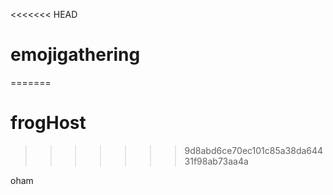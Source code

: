 <<<<<<< HEAD
# emojigathering
=======
# frogHost
>>>>>>> 9d8abd6ce70ec101c85a38da64431f98ab73aa4a

oham
